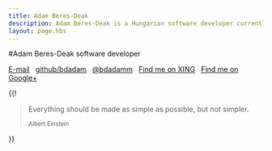 ```yaml
---
title: Adam Beres-Deak
description: Adam Beres-Deak is a Hungarian software developer currently living in Munich, Germany.
layout: page.hbs
---
```

#Adam Beres-Deak
software developer

<a href="mailto:me@bdadam.com"><i class="fa fa-envelope"></i> E-mail</a>&nbsp;&nbsp;
<a href="http://github.com/bdadam" rel="external,nofollow"><i class="fa fa-github"></i> github/bdadam</a>&nbsp;&nbsp;
<a href="https://twitter.com/bdadamm"><i class="fa fa-twitter"></i> @bdadamm</a>&nbsp;&nbsp;
<a href="https://www.xing.com/profile/Adam_BeresDeak" rel="external,nofollow"><i class="fa fa-xing"></i> Find me on XING</a>&nbsp;&nbsp;
<a href="https://plus.google.com/116380265342833844173?rel=author"><i class="fa fa-google-plus-square"></i> Find me on Google+</a>&nbsp;&nbsp;

{{!
<blockquote class="center">
    <p>Everything should be made as simple as possible, but not simpler.</p>
    <small>Albert Einstein</small>
</blockquote>
}}
